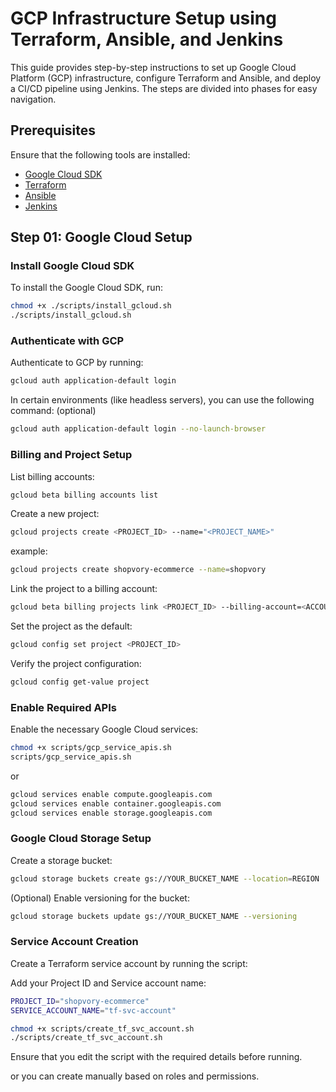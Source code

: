 # GCP Infrastructure Setup using Terraform, Ansible, and Jenkins

This guide provides step-by-step instructions to set up Google Cloud Platform (GCP) infrastructure, configure Terraform and Ansible, and deploy a CI/CD pipeline using Jenkins. The steps are divided into phases for easy navigation.

## Prerequisites
Ensure that the following tools are installed:
- [Google Cloud SDK](https://cloud.google.com/sdk/docs/install)
- [Terraform](https://www.terraform.io/downloads)
- [Ansible](https://docs.ansible.com/ansible/latest/installation_guide/intro_installation.html)
- [Jenkins](https://www.jenkins.io/download/)

## Step 01: Google Cloud Setup

### Install Google Cloud SDK
To install the Google Cloud SDK, run:
```bash
chmod +x ./scripts/install_gcloud.sh
./scripts/install_gcloud.sh
```
### Authenticate with GCP
Authenticate to GCP by running:

```bash
gcloud auth application-default login
```
In certain environments (like headless servers), you can use the following command: (optional)

```bash
gcloud auth application-default login --no-launch-browser
```
### Billing and Project Setup
List billing accounts:

```bash
gcloud beta billing accounts list
```
Create a new project:

```bash
gcloud projects create <PROJECT_ID> --name="<PROJECT_NAME>"
```
example:
```bash
gcloud projects create shopvory-ecommerce --name=shopvory
```
Link the project to a billing account:

```bash
gcloud beta billing projects link <PROJECT_ID> --billing-account=<ACCOUNT_ID>
```
Set the project as the default:

```bash
gcloud config set project <PROJECT_ID>
```
Verify the project configuration:

```bash
gcloud config get-value project
```
### Enable Required APIs
Enable the necessary Google Cloud services:

```bash
chmod +x scripts/gcp_service_apis.sh
scripts/gcp_service_apis.sh
```
or 
```bash
gcloud services enable compute.googleapis.com
gcloud services enable container.googleapis.com
gcloud services enable storage.googleapis.com
```
### Google Cloud Storage Setup
Create a storage bucket:

```bash
gcloud storage buckets create gs://YOUR_BUCKET_NAME --location=REGION
```
(Optional) Enable versioning for the bucket:

```bash
gcloud storage buckets update gs://YOUR_BUCKET_NAME --versioning
```
### Service Account Creation
Create a Terraform service account by running the script:

Add your Project ID and Service account name:
```bash
PROJECT_ID="shopvory-ecommerce"
SERVICE_ACCOUNT_NAME="tf-svc-account"
```
```bash
chmod +x scripts/create_tf_svc_account.sh
./scripts/create_tf_svc_account.sh
```
Ensure that you edit the script with the required details before running.

or you can create manually based on roles and permissions.



